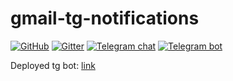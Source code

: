 # gmail-tg-notifications

[![GitHub](https://img.shields.io/github/license/akrava/gmail-tg-notifications)](https://github.com/akrava/gmail-tg-notifications/blob/master/LICENSE)
[![Gitter](https://badges.gitter.im/gmail-tg-notifications/community.svg)](https://gitter.im/gmail-tg-notifications/community?utm_source=badge&utm_medium=badge&utm_campaign=pr-badge) 
[![Telegram chat](https://img.shields.io/badge/chat-on%20telegram-blue)](https://t.me/joinchat/HJZBKy7kv9EVCUTe)
[![Telegram bot](https://img.shields.io/badge/try-telegram%20bot-blue)](https://t.me/gmail_notifications_bot)

Deployed tg bot: [link](https://t.me/gmail_notifications_bot)
